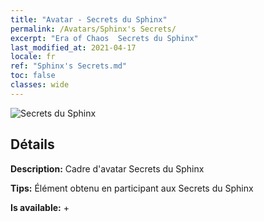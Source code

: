 ```yaml
---
title: "Avatar - Secrets du Sphinx"
permalink: /Avatars/Sphinx's Secrets/
excerpt: "Era of Chaos  Secrets du Sphinx"
last_modified_at: 2021-04-17
locale: fr
ref: "Sphinx's Secrets.md"
toc: false
classes: wide
---
```

 ![Secrets du Sphinx](/images/a/avatarFrame_25.png)

## Détails

 **Description:** Cadre d'avatar Secrets du Sphinx 

 **Tips:** Élément obtenu en participant aux Secrets du Sphinx 

 **Is available:**  + 

